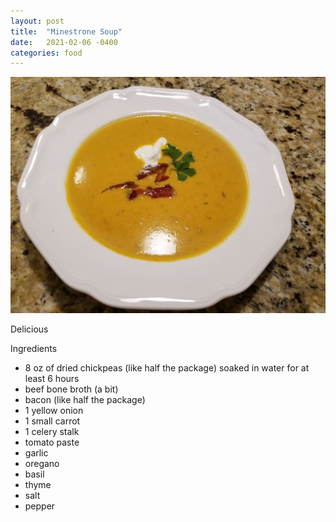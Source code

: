 ```yaml
---
layout: post
title:  "Minestrone Soup"
date:   2021-02-06 -0400
categories: food
---
```

![](/assets/images/minestrone_soup.jpg)

Delicious

Ingredients

* 8 oz of dried chickpeas (like half the package) soaked in water for at least
  6 hours
* beef bone broth (a bit)
* bacon (like half the package)
* 1 yellow onion
* 1 small carrot
* 1 celery stalk
* tomato paste
* garlic
* oregano
* basil
* thyme
* salt
* pepper